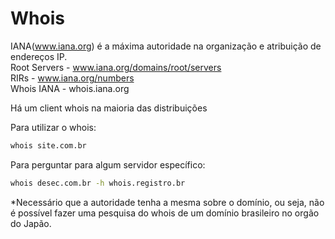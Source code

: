 # Whois

IANA(www.iana.org) é a máxima autoridade na organização e atribuição de endereços IP.  
Root Servers - www.iana.org/domains/root/servers  
RIRs - www.iana.org/numbers  
Whois IANA - whois.iana.org

Há um client whois na maioria das distribuições

Para utilizar o whois:

```bash
whois site.com.br
```

Para perguntar para algum servidor específico:

```bash
whois desec.com.br -h whois.registro.br
```

*Necessário que a autoridade tenha a mesma sobre o domínio, ou seja, não é possível fazer uma pesquisa do whois de um domínio brasileiro no orgão do Japão.
